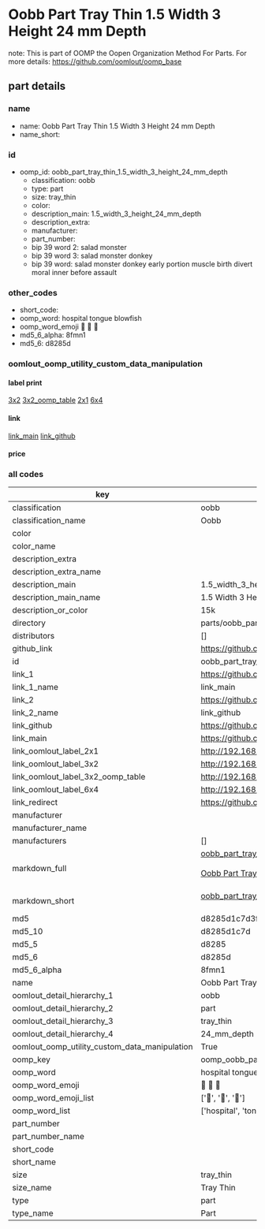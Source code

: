 # Oobb Part Tray Thin 1.5 Width 3 Height 24 mm Depth  

note: This is part of OOMP the Oopen Organization Method For Parts. For more details: https://github.com/oomlout/oomp_base

##  part details
  







### name
* name: Oobb Part Tray Thin 1.5 Width 3 Height 24 mm Depth
* name_short: 
### id
* oomp_id: oobb_part_tray_thin_1.5_width_3_height_24_mm_depth
  * classification: oobb
  * type: part
  * size: tray_thin
  * color: 
  * description_main: 1.5_width_3_height_24_mm_depth
  * description_extra: 
  * manufacturer: 
  * part_number: 
  * bip 39 word 2: salad monster
  * bip 39 word 3: salad monster donkey
  * bip 39 word: salad monster donkey early portion muscle birth divert moral inner before assault

### other_codes
* short_code: 
* oomp_word: hospital tongue blowfish
* oomp_word_emoji :hospital: :tongue: :blowfish:
* md5_6_alpha: 8fmn1
* md5_6: d8285d






### oomlout_oomp_utility_custom_data_manipulation
#### label print
[3x2](http://192.168.1.245:1112/?label=oomp%208fmn1)
[3x2_oomp_table](http://192.168.1.108:1112/?label=oomp%208fmn1)
[2x1](http://192.168.1.242:1112/?label=oomp%208fmn1)
[6x4](http://192.168.1.55:1112/?label=oomp%208fmn1)    

#### link

[link_main](https://github.com/oomlout/oomlout_oomp_version_1_messy/tree/main/parts/oobb_part_tray_thin_1.5_width_3_height_24_mm_depth) [link_github](https://github.com/oomlout/oomlout_oomp_version_1_messy/tree/main/parts/oobb_part_tray_thin_1.5_width_3_height_24_mm_depth)                             

#### price







### all codes 
| key | value |  
| --- | --- |  
| classification | oobb |  
| classification_name | Oobb |  
| color |  |  
| color_name |  |  
| description_extra |  |  
| description_extra_name |  |  
| description_main | 1.5_width_3_height_24_mm_depth |  
| description_main_name | 1.5 Width 3 Height 24 mm Depth |  
| description_or_color | 15k |  
| directory | parts/oobb_part_tray_thin_1.5_width_3_height_24_mm_depth |  
| distributors | [] |  
| github_link | https://github.com/oomlout/oomlout_oomp_part_src/tree/main/parts/oobb_part_tray_thin_1.5_width_3_height_24_mm_depth |  
| id | oobb_part_tray_thin_1.5_width_3_height_24_mm_depth |  
| link_1 | https://github.com/oomlout/oomlout_oomp_version_1_messy/tree/main/parts/oobb_part_tray_thin_1.5_width_3_height_24_mm_depth |  
| link_1_name | link_main |  
| link_2 | https://github.com/oomlout/oomlout_oomp_version_1_messy/tree/main/parts/oobb_part_tray_thin_1.5_width_3_height_24_mm_depth |  
| link_2_name | link_github |  
| link_github | https://github.com/oomlout/oomlout_oomp_version_1_messy/tree/main/parts/oobb_part_tray_thin_1.5_width_3_height_24_mm_depth |  
| link_main | https://github.com/oomlout/oomlout_oomp_version_1_messy/tree/main/parts/oobb_part_tray_thin_1.5_width_3_height_24_mm_depth |  
| link_oomlout_label_2x1 | http://192.168.1.242:1112/?label=oomp%208fmn1 |  
| link_oomlout_label_3x2 | http://192.168.1.245:1112/?label=oomp%208fmn1 |  
| link_oomlout_label_3x2_oomp_table | http://192.168.1.108:1112/?label=oomp%208fmn1 |  
| link_oomlout_label_6x4 | http://192.168.1.55:1112/?label=oomp%208fmn1 |  
| link_redirect | https://github.com/oomlout/oomlout_oomp_version_1_messy/tree/main/parts/oobb_part_tray_thin_1.5_width_3_height_24_mm_depth |  
| manufacturer |  |  
| manufacturer_name |  |  
| manufacturers | [] |  
| markdown_full | [oobb_part_tray_thin_1.5_width_3_height_24_mm_depth](none)<br>[](none)<br>[Oobb Part Tray Thin 1.5 Width 3 Height 24 Mm Depth](none)<br><br> |  
| markdown_short | [oobb_part_tray_thin_1.5_width_3_height_24_mm_depth](none)<br><br> |  
| md5 | d8285d1c7d3fc2d6465424528263d5f2 |  
| md5_10 | d8285d1c7d |  
| md5_5 | d8285 |  
| md5_6 | d8285d |  
| md5_6_alpha | 8fmn1 |  
| name | Oobb Part Tray Thin 1.5 Width 3 Height 24 mm Depth |  
| oomlout_detail_hierarchy_1 | oobb |  
| oomlout_detail_hierarchy_2 | part |  
| oomlout_detail_hierarchy_3 | tray_thin |  
| oomlout_detail_hierarchy_4 | 24_mm_depth |  
| oomlout_oomp_utility_custom_data_manipulation | True |  
| oomp_key | oomp_oobb_part_tray_thin_1.5_width_3_height_24_mm_depth |  
| oomp_word | hospital tongue blowfish |  
| oomp_word_emoji | :hospital: :tongue: :blowfish: |  
| oomp_word_emoji_list | [':hospital:', ':tongue:', ':blowfish:'] |  
| oomp_word_list | ['hospital', 'tongue', 'blowfish'] |  
| part_number |  |  
| part_number_name |  |  
| short_code |  |  
| short_name |  |  
| size | tray_thin |  
| size_name | Tray Thin |  
| type | part |  
| type_name | Part |  
